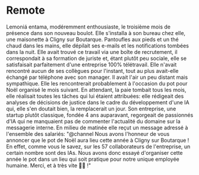 # Remote

Lemoniá entama, modéremment enthousiaste, le troisième mois de présence dans son nouveau boulot. Elle s'installa à son bureau chez elle, une maisonette à Cligny sur Boutarque. Pantoufles aux pieds et un thé chaud dans les mains, elle dépilait ses e-mails et les notifications tombées dans la nuit. Elle avait trouvé ce travail via une boîte de recrutement, il correspondait à sa formation de juriste et, étant plutôt peu sociale, elle se satisfaisait parfaitement d'une entreprise 100% télétravail. Elle n'avait rencontré aucun de ses collègues pour l'instant, tout au plus avait-elle échangé par téléphone avec son manager. Il avait l'air un peu distant mais sympathique. Elle les rencontrerait probablement à l'occasion du pot pour Noël organisé le mois suivant. En attendant, la paie tombait tous les mois, elle réalisait toutes les tâches qui lui étaient attribuées: elle rédigeait des analyses de décisions de justice dans le cadre du développement d'une IA qui, elle s'en doutait bien, la remplacerait un jour. Son entreprise, une startup plutôt classique, fondée 4 ans auparavant, regorgeait de passionnés d'IA qui ne manquaient pas de commenter l'actualité du domaine sur la messagerie interne. En milieu de matinée elle reçut un message adressé à l'ensemble des salariés: "@channel Nous avons l'honneur de vous annoncer que le pot de Noël aura lieu cette année à Cligny sur Boutarque ! En effet, comme vous le savez, sur les 57 collaborateurs de l'entreprise, un certain nombre sont des IAs. Nous avons donc essayé d'organiser cette année le pot dans un lieu qui soit pratique pour notre unique employée humaine. Merci, et à très vite 🎄🎅 !"
